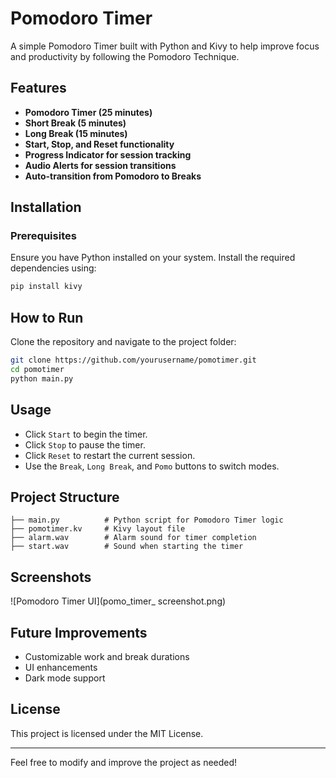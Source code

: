 # Pomodoro Timer

A simple Pomodoro Timer built with Python and Kivy to help improve focus and productivity by following the Pomodoro Technique.

## Features
- **Pomodoro Timer (25 minutes)**
- **Short Break (5 minutes)**
- **Long Break (15 minutes)**
- **Start, Stop, and Reset functionality**
- **Progress Indicator for session tracking**
- **Audio Alerts for session transitions**
- **Auto-transition from Pomodoro to Breaks**

## Installation

### Prerequisites
Ensure you have Python installed on your system. Install the required dependencies using:

```sh
pip install kivy
```

## How to Run
Clone the repository and navigate to the project folder:

```sh
git clone https://github.com/yourusername/pomotimer.git
cd pomotimer
python main.py
```

## Usage
- Click `Start` to begin the timer.
- Click `Stop` to pause the timer.
- Click `Reset` to restart the current session.
- Use the `Break`, `Long Break`, and `Pomo` buttons to switch modes.

## Project Structure
```
├── main.py          # Python script for Pomodoro Timer logic
├── pomotimer.kv     # Kivy layout file
├── alarm.wav        # Alarm sound for timer completion
├── start.wav        # Sound when starting the timer
```

## Screenshots
![Pomodoro Timer UI](pomo_timer_ screenshot.png)

## Future Improvements
- Customizable work and break durations
- UI enhancements
- Dark mode support

## License
This project is licensed under the MIT License.

---

Feel free to modify and improve the project as needed!


